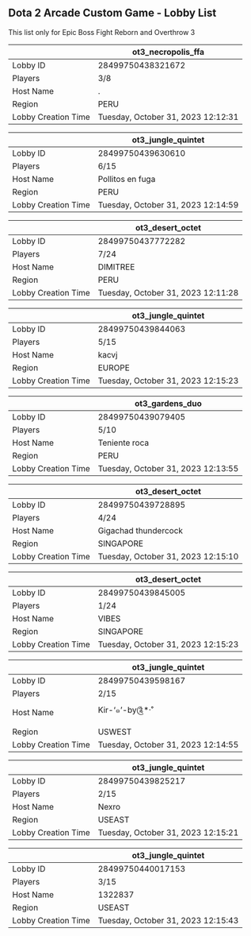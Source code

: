 ## Dota 2 Arcade Custom Game - Lobby List

This list only for Epic Boss Fight Reborn and Overthrow 3

|  | ot3_necropolis_ffa |
| ------ | ------ |
| Lobby ID | 28499750438321672 |
| Players | 3/8 |
| Host Name | . |
| Region | PERU |
| Lobby Creation Time | Tuesday, October 31, 2023 12:12:31 |


|  | ot3_jungle_quintet |
| ------ | ------ |
| Lobby ID | 28499750439630610 |
| Players | 6/15 |
| Host Name | Pollitos en fuga |
| Region | PERU |
| Lobby Creation Time | Tuesday, October 31, 2023 12:14:59 |


|  | ot3_desert_octet |
| ------ | ------ |
| Lobby ID | 28499750437772282 |
| Players | 7/24 |
| Host Name | DIMITREE |
| Region | PERU |
| Lobby Creation Time | Tuesday, October 31, 2023 12:11:28 |


|  | ot3_jungle_quintet |
| ------ | ------ |
| Lobby ID | 28499750439844063 |
| Players | 5/15 |
| Host Name | kacvj |
| Region | EUROPE |
| Lobby Creation Time | Tuesday, October 31, 2023 12:15:23 |


|  | ot3_gardens_duo |
| ------ | ------ |
| Lobby ID | 28499750439079405 |
| Players | 5/10 |
| Host Name | Teniente roca |
| Region | PERU |
| Lobby Creation Time | Tuesday, October 31, 2023 12:13:55 |


|  | ot3_desert_octet |
| ------ | ------ |
| Lobby ID | 28499750439728895 |
| Players | 4/24 |
| Host Name | Gigachad thundercock |
| Region | SINGAPORE |
| Lobby Creation Time | Tuesday, October 31, 2023 12:15:10 |


|  | ot3_desert_octet |
| ------ | ------ |
| Lobby ID | 28499750439845005 |
| Players | 1/24 |
| Host Name | VIBES |
| Region | SINGAPORE |
| Lobby Creation Time | Tuesday, October 31, 2023 12:15:23 |


|  | ot3_jungle_quintet |
| ------ | ------ |
| Lobby ID | 28499750439598167 |
| Players | 2/15 |
| Host Name | Kir-‘๑’-by༊*·˚ |
| Region | USWEST |
| Lobby Creation Time | Tuesday, October 31, 2023 12:14:55 |


|  | ot3_jungle_quintet |
| ------ | ------ |
| Lobby ID | 28499750439825217 |
| Players | 2/15 |
| Host Name | Nexro |
| Region | USEAST |
| Lobby Creation Time | Tuesday, October 31, 2023 12:15:21 |


|  | ot3_jungle_quintet |
| ------ | ------ |
| Lobby ID | 28499750440017153 |
| Players | 3/15 |
| Host Name | 1322837 |
| Region | USEAST |
| Lobby Creation Time | Tuesday, October 31, 2023 12:15:43 |


